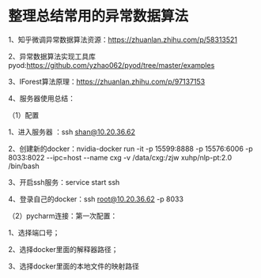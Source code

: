 # 整理总结常用的异常数据算法

1、知乎微调异常数据算法资源：https://zhuanlan.zhihu.com/p/58313521

2、异常数据算法实现工具库pyod:https://github.com/yzhao062/pyod/tree/master/examples

3、IForest算法原理：https://zhuanlan.zhihu.com/p/97137153

4、服务器使用总结：

（1）配置

1、进入服务器 ：ssh shan@10.20.36.62

2、创建新的docker：nvidia-docker run -it -p 15599:8888 -p 15576:6006 -p 8033:8022 --ipc=host --name cxg -v /data/cxg:/zjw xuhp/nlp-pt:2.0 /bin/bash

3、开启ssh服务：service start ssh

4、登录自己的docker：ssh root@10.20.36.62 -p 8033

（2）pycharm连接：第一次配置：

1、选择端口号；

2、选择docker里面的解释器路径；

3、选择docker里面的本地文件的映射路径
